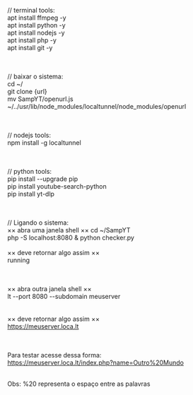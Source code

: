 // terminal tools:<br>
apt install ffmpeg -y<br>
apt install python -y<br>
apt install nodejs -y<br>
apt install php -y<br>
apt install git -y<br><br><br>



// baixar o sistema:<br>
cd ~/<br>
git clone {url}<br>
mv SampYT/openurl.js ~/../usr/lib/node_modules/localtunnel/node_modules/openurl<br><br><br>



// nodejs tools:<br>
npm install -g localtunnel<br><br><br>



// python tools:<br>
pip install --upgrade pip<br>
pip install youtube-search-python<br>
pip install yt-dlp<br><br><br>



// Ligando o sistema:<br>
×× abra uma janela shell ××
cd ~/SampYT<br>
php -S localhost:8080 & python checker.py
<br><br>
×× deve retornar algo assim ××<br>
running<br><br><br>

×× abra outra janela shell ××<br>
lt --port 8080 --subdomain meuserver<br>
<br><br>
×× deve retornar algo assim ××<br>
https://meuserver.loca.lt<br><br><br>



Para testar acesse dessa forma:<br>
https://meuserver.loca.lt/index.php?name=Outro%20Mundo<br><br>

Obs: %20 representa o espaço entre as palavras
